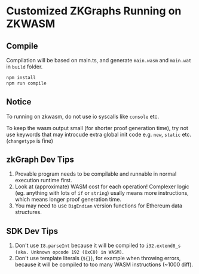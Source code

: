 # Customized ZKGraphs Running on ZKWASM

## Compile

Compilation will be based on main.ts, and generate `main.wasm` and `main.wat` in `build` folder.

```bash
npm install
npm run compile
```

## Notice

To running on zkwasm, do not use io syscalls like `console` etc.

To keep the wasm output small (for shorter proof generation time), try not use keywords that may introcude extra global init code e.g. `new`, `static` etc. (`changetype` is fine)

## zkGraph Dev Tips

1. Provable program needs to be compilable and runnable in normal execution runtime first.
2. Look at (approximate) WASM cost for each operation! Complexer logic (eg. anything with lots of `if` or `string`) usally means more instructions, which means longer proof generation time.
3. You may need to use `BigEndian` version functions for Ethereum data structures.

## SDK Dev Tips

1. Don't use `I8.parseInt` because it will be compiled to `i32.extend8_s (aka. Unknown opcode 192 (0xC0) in WASM)`.
2. Don't use template literals (`${}`), for example when throwing errors, because it will be compiled to too many WASM instructions (~1000 diff).

